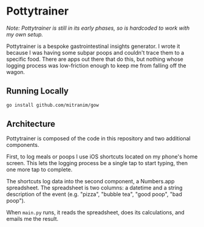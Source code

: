# Pottytrainer

_Note: Pottytrainer is still in its early phases, so is hardcoded to work with my own setup._

Pottytrainer is a bespoke gastrointestinal insights generator. I wrote it because I was having some subpar poops and couldn't trace them to a specific food. There are apps out there that do this, but nothing whose logging process was low-friction enough to keep me from falling off the wagon.

## Running Locally

```sh
go install github.com/mitranim/gow
```

## Architecture

Pottytrainer is composed of the code in this repository and two additional components.

First, to log meals or poops I use iOS shortcuts located on my phone's home screen. This lets the logging process be a single tap to start typing, then one more tap to complete.

The shortcuts log data into the second component, a Numbers.app spreadsheet. The spreadsheet is two columns: a datetime and a string description of the event (e.g. "pizza", "bubble tea", "good poop", "bad poop").

When `main.py` runs, it reads the spreadsheet, does its calculations, and emails me the result.
